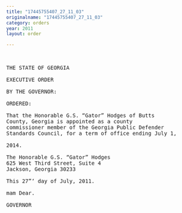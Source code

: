 ```yaml
---
title: "17445755407_27_11_03"
originalname: "17445755407_27_11_03"
category: orders
year: 2011
layout: order

---
```

<pre>
 

THE STATE OF GEORGIA

EXECUTIVE ORDER

BY THE GOVERNOR:

ORDERED:

That the Honorable G.S. “Gator” Hodges of Butts
County, Georgia is appointed as a county
commissioner member of the Georgia Public Defender
Standards Council, for a term of office ending July 1,

2014.

The Honorable G.S. “Gator” Hodges
625 West Third Street, Suite 4
Jackson, Georgia 30233

This 27”‘ day of July, 2011.

mam Dear.

GOVERNOR

</pre>

